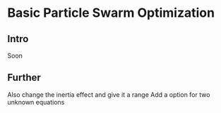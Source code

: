 # Basic Particle Swarm Optimization

## Intro

Soon

## Further

Also change the inertia effect and give it a range
Add a option for two unknown equations
